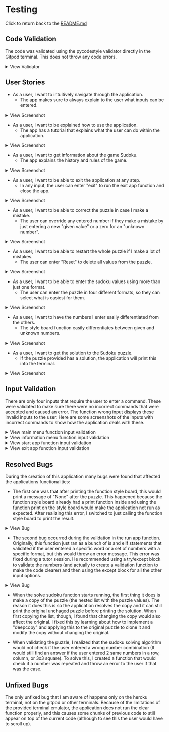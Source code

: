 # Testing
Click to return back to the [README.md](README.md)

## Code Validation
The code was validated using the pycodestyle validator directly in the Gitpod terminal. This does not throw any code errors.
<details>
<summary>View Validator</summary>

![bug 1-1](documentation/validator.png)
</details>

## User Stories
* As a user, I want to intuitively navigate through the application.
    * The app makes sure to always explain to the user what inputs can be entered.
<details>
<summary>View Screenshot</summary>

![Intuitive navigation](documentation/screenshot-navigation.png)
</details>

* As a user, I want to be explained how to use the application.
    * The app has a tutorial that explains what the user can do within the application.
<details>
<summary>View Screenshot</summary>

![Tutorial](documentation/screenshot-tutorial.png)
</details>

* As a user, I want to get information about the game Sudoku.
    * The app explains the history and rules of the game.
<details>
<summary>View Screenshot</summary>

![History](documentation/screenshot-history.png)
</details>

* As a user, I want to be able to exit the application at any step.
    * In any input, the user can enter "exit" to run the exit app function and close the app.
<details>
<summary>View Screenshot</summary>

![exit app](documentation/screenshot-close-app.png)
</details>

* As a user, I want to be able to correct the puzzle in case I make a mistake.
    * The user can override any entered number if they make a mistake by just entering a new "given value" or a zero for an "unknown number".
<details>
<summary>View Screenshot</summary>

![Mistake](documentation/screenshot-mistake.png)
</details>

* As a user, I want to be able to restart the whole puzzle if I make a lot of mistakes.
    * The user can enter "Reset" to delete all values from the puzzle.
<details>
<summary>View Screenshot</summary>

![Reset](documentation/screenshot-reset.png)
</details>

* As a user, I want to be able to enter the sudoku values using more than just one format.
    * The user can enter the puzzle in four different formats, so they can select what is easiest for them.
<details>
<summary>View Screenshot</summary>

![Formats](documentation/screenshot-formats.png)
</details>

* As a user, I want to have the numbers I enter easily differentiated from the others.
    * The style board function easily differentiates between given and unknown numbers.
<details>
<summary>View Screenshot</summary>

![Styled board](documentation/screenshot-board-color.png)
</details>

* As a user, I want to get the solution to the Sudoku puzzle.
    * If the puzzle provided has a solution, the application will print this into the terminal.
<details>
<summary>View Screenshot</summary>

![Solved](documentation/screenshot-solved.png)
</details>

## Input Validation
There are only four inputs that require the user to enter a command. These were validated to make sure there were no incorrect commands that were accepted and caused an error. The function wrong input displays these invalid inputs to the user.
Here are some screenshots of the inputs with incorrect commands to show how the application deals with these.
<details>
<summary>View main menu function input validation</summary>

![Main menu function input validation](documentation/screenshot-input-validation-main-menu-function.png)
</details>

<details>
<summary>View information menu function input validation</summary>

![Information menu function input validation](documentation/screenshot-input-validation-information-menu-function.png)
</details>

<details>
<summary>View start app function input validation</summary>

![Start app function input validation](documentation/screenshot-input-validation-start-app-function.png)
</details>

<details>
<summary>View exit app function input validation</summary>

![Exit app function input validation](documentation/screenshot-input-validation-exit-app-function.png)
</details>

## Resolved Bugs
During the creation of this application many bugs were found that affected the applications functionalities:
* The first one was that after printing the function style board, this would print a message of "None" after the puzzle. This happened because the function style board already had a print function inside and using the function print on the style board would make the application not run as expected. After realizing this error, I switched to just calling the function style board to print the result.
<details>
<summary>View Bug</summary>

![bug 1-1](documentation/bug1-1.png)
![bug 1-2](documentation/bug1-2.png)
![bug 1-3](documentation/bug1-3.png)
![bug 1-4](documentation/bug1-4.png)
</details>

* The second bug occurred during the validation in the run app function. Originally, this function just ran as a bunch of is and elif statements that validated if the user entered a specific word or a set of numbers with a specific format, but this would throw an error message. This error was fixed during a tutor session. He recommended using a try/except block to validate the numbers (and actually to create a validation function to make the code clearer) and then using the except block for all the other input options.
<details>
<summary>View Bug</summary>

![bug 2-1](documentation/bug2-1.png)
![bug 2-2](documentation/bug2-2.png)
![bug 2-3](documentation/bug2-3.png)
</details>

* When the solve sudoku function starts running, the first thing it does is make a copy of the puzzle (the nested list with the puzzle values). The reason it does this is so the application resolves the copy and it can still print the original unchaged puzzle before printing the solution. When first copying the list, though, I found that changing the copy would also affect the original. I fixed this by learning about how to implement a "deepcopy" and applying this to the original puzzle to clone it and modify the copy without changing the original.

* When validating the puzzle, I realized that the sudoku solving algorithm would not check if the user entered a wrong number combination (It would still find an answer if the user entered 2 same numbers in a row, column, or 3x3 square). To solve this, I created a function that would check if a number was repeated and throw an error to the user if that was the case.

## Unfixed Bugs
The only unfixed bug that I am aware of happens only on the heroku terminal, not on the gitpod or other terminals. Because of the limitations of the provided terminal emulator, the application does not run the clear function properly, and this causes some chunks of previous code to still appear on top of the current code (although to see this the user would have to scroll up).